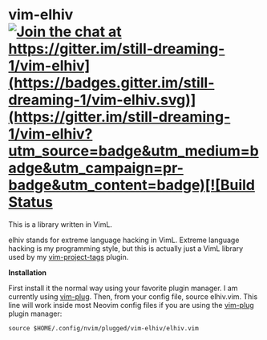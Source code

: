 # vim-elhiv [![Join the chat at https://gitter.im/still-dreaming-1/vim-elhiv](https://badges.gitter.im/still-dreaming-1/vim-elhiv.svg)](https://gitter.im/still-dreaming-1/vim-elhiv?utm_source=badge&utm_medium=badge&utm_campaign=pr-badge&utm_content=badge)[![Build Status](https://travis-ci.org/still-dreaming-1/vim-elhiv.svg?branch=master)](https://travis-ci.org/still-dreaming-1/vim-elhiv)

This is a library written in VimL.

elhiv stands for extreme language hacking in VimL. Extreme language hacking is my programming style, but this is actually just a VimL library used by my [vim-project-tags](https://github.com/still-dreaming-1/vim-project-tags) plugin.

**Installation**

First install it the normal way using your favorite plugin manager. I am currently using [vim-plug](https://github.com/junegunn/vim-plug). Then, from your config file, source elhiv.vim. This line will work inside most Neovim config files if you are using the [vim-plug](https://github.com/junegunn/vim-plug) plugin manager:

`source $HOME/.config/nvim/plugged/vim-elhiv/elhiv.vim`
